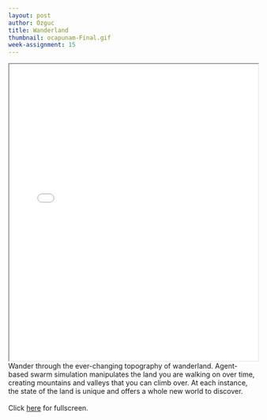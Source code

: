 ```yaml
---
layout: post
author: Ozguc
title: Wanderland
thumbnail: ocapunam-Final.gif
week-assignment: 15
---
```

<iframe width="100%" height="600" src="/code/ocapunam-final/"></iframe>
<div id="text">
Wander through the ever-changing topography of wanderland. Agent-based swarm simulation manipulates the land you are walking on over time, creating mountains and valleys that you can climb over. At each instance, the state of the land is unique and offers a whole new world to discover.
<br />
<br />
Click <a href="../code/ocapunam-final/">here</a> for fullscreen.
</div>